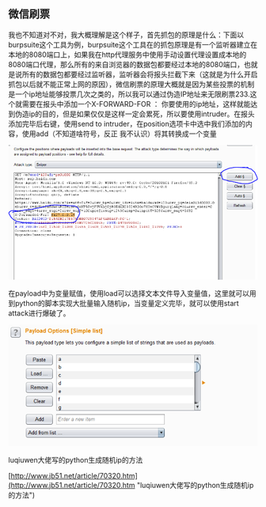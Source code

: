 ## 微信刷票

 我也不知道对不对，我大概理解是这个样子，首先抓包的原理是什么：下面以burpsuite这个工具为例，burpsuite这个工具在的抓包原理是有一个监听器建立在本地的8080端口上，如果我在http代理服务中使用手动设置代理设置成本地的8080端口代理，那么所有的来自浏览器的数据包都要经过本地的8080端口，也就是说所有的数据包都要经过监听器，监听器会将报头拦截下来（这就是为什么开启抓包以后就不能正常上网的原因），微信刷票的原理大概就是因为某些投票的机制是一个ip地址能够投票几次之类的，所以我可以通过伪造IP地址来无限刷票233.这个就需要在报头中添加一个X-FORWARD-FOR ： 你要使用的ip地址，这样就能达到伪造ip的目的，但是如果仅仅是这样一定会累死，所以要使用intruder。在报头添加完毕后右键，使用send to intruder，在position选项卡中选中我们添加的内容，使用add（不知道啥符号，反正
 我不认识）将其转换成一个变量

 ![](https://raw.githubusercontent.com/loveprincessofrabbit/loveprincessofrabbit.github.io/master/%E6%8D%95%E8%8E%B7.PNG)
 
 在payload中为变量赋值，使用load可以选择文本文件导入变量值，这里就可以用到python的脚本实现大批量输入随机ip，当变量定义完毕，就可以使用start attack进行爆破了。
 
 ![](https://github.com/loveprincessofrabbit/loveprincessofrabbit.github.io/blob/master/%E6%8D%952%E8%8E%B7.PNG?raw=true)

 luqiuwen大佬写的python生成随机ip的方法

 [http://www.jb51.net/article/70320.htm](http://www.jb51.net/article/70320.htm "luqiuwen大佬写的python生成随机ip的方法")